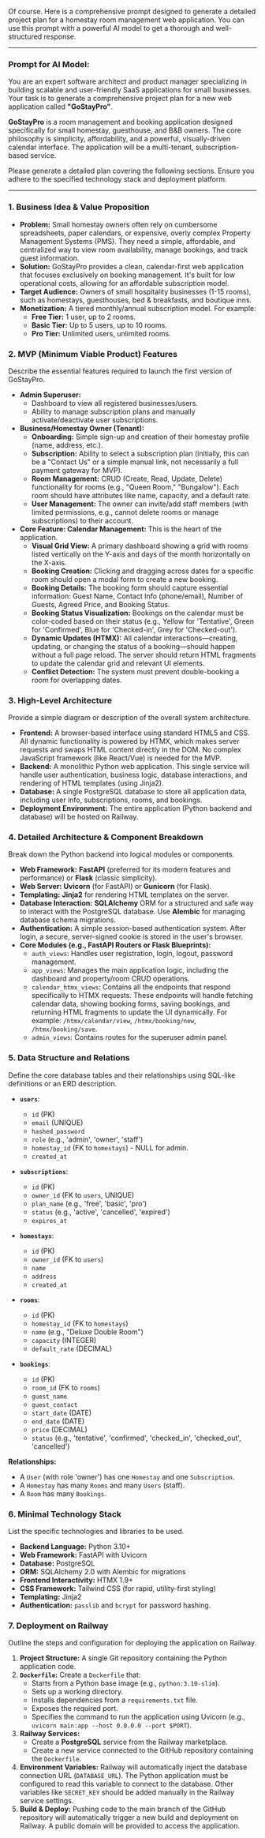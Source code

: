Of course. Here is a comprehensive prompt designed to generate a detailed project plan for a homestay room management web application. You can use this prompt with a powerful AI model to get a thorough and well-structured response.

***

### **Prompt for AI Model:**

You are an expert software architect and product manager specializing in building scalable and user-friendly SaaS applications for small businesses. Your task is to generate a comprehensive project plan for a new web application called **"GoStayPro"**.

**GoStayPro** is a room management and booking application designed specifically for small homestay, guesthouse, and B&B owners. The core philosophy is simplicity, affordability, and a powerful, visually-driven calendar interface. The application will be a multi-tenant, subscription-based service.

Please generate a detailed plan covering the following sections. Ensure you adhere to the specified technology stack and deployment platform.

---

### **1. Business Idea & Value Proposition**

* **Problem:** Small homestay owners often rely on cumbersome spreadsheets, paper calendars, or expensive, overly complex Property Management Systems (PMS). They need a simple, affordable, and centralized way to view room availability, manage bookings, and track guest information.
* **Solution:** GoStayPro provides a clean, calendar-first web application that focuses exclusively on booking management. It's built for low operational costs, allowing for an affordable subscription model.
* **Target Audience:** Owners of small hospitality businesses (1-15 rooms), such as homestays, guesthouses, bed & breakfasts, and boutique inns.
* **Monetization:** A tiered monthly/annual subscription model. For example:
    * **Free Tier:** 1 user, up to 2 rooms.
    * **Basic Tier:** Up to 5 users, up to 10 rooms.
    * **Pro Tier:** Unlimited users, unlimited rooms.

### **2. MVP (Minimum Viable Product) Features**

Describe the essential features required to launch the first version of GoStayPro.

* **Admin Superuser:**
    * Dashboard to view all registered businesses/users.
    * Ability to manage subscription plans and manually activate/deactivate user subscriptions.
* **Business/Homestay Owner (Tenant):**
    * **Onboarding:** Simple sign-up and creation of their homestay profile (name, address, etc.).
    * **Subscription:** Ability to select a subscription plan (initially, this can be a "Contact Us" or a simple manual link, not necessarily a full payment gateway for MVP).
    * **Room Management:** CRUD (Create, Read, Update, Delete) functionality for rooms (e.g., "Queen Room," "Bungalow"). Each room should have attributes like name, capacity, and a default rate.
    * **User Management:** The owner can invite/add staff members (with limited permissions, e.g., cannot delete rooms or manage subscriptions) to their account.
* **Core Feature: Calendar Management:** This is the heart of the application.
    * **Visual Grid View:** A primary dashboard showing a grid with rooms listed vertically on the Y-axis and days of the month horizontally on the X-axis.
    * **Booking Creation:** Clicking and dragging across dates for a specific room should open a modal form to create a new booking.
    * **Booking Details:** The booking form should capture essential information: Guest Name, Contact Info (phone/email), Number of Guests, Agreed Price, and Booking Status.
    * **Booking Status Visualization:** Bookings on the calendar must be color-coded based on their status (e.g., Yellow for 'Tentative', Green for 'Confirmed', Blue for 'Checked-in', Grey for 'Checked-out').
    * **Dynamic Updates (HTMX):** All calendar interactions—creating, updating, or changing the status of a booking—should happen without a full page reload. The server should return HTML fragments to update the calendar grid and relevant UI elements.
    * **Conflict Detection:** The system must prevent double-booking a room for overlapping dates.

### **3. High-Level Architecture**

Provide a simple diagram or description of the overall system architecture.

* **Frontend:** A browser-based interface using standard HTML5 and CSS. All dynamic functionality is powered by HTMX, which makes server requests and swaps HTML content directly in the DOM. No complex JavaScript framework (like React/Vue) is needed for the MVP.
* **Backend:** A monolithic Python web application. This single service will handle user authentication, business logic, database interactions, and rendering of HTML templates (using Jinja2).
* **Database:** A single PostgreSQL database to store all application data, including user info, subscriptions, rooms, and bookings.
* **Deployment Environment:** The entire application (Python backend and database) will be hosted on Railway.

### **4. Detailed Architecture & Component Breakdown**

Break down the Python backend into logical modules or components.

* **Web Framework:** **FastAPI** (preferred for its modern features and performance) or **Flask** (classic simplicity).
* **Web Server:** **Uvicorn** (for FastAPI) or **Gunicorn** (for Flask).
* **Templating:** **Jinja2** for rendering HTML templates on the server.
* **Database Interaction:** **SQLAlchemy** ORM for a structured and safe way to interact with the PostgreSQL database. Use **Alembic** for managing database schema migrations.
* **Authentication:** A simple session-based authentication system. After login, a secure, server-signed cookie is stored in the user's browser.
* **Core Modules (e.g., FastAPI Routers or Flask Blueprints):**
    * `auth_views`: Handles user registration, login, logout, password management.
    * `app_views`: Manages the main application logic, including the dashboard and property/room CRUD operations.
    * `calendar_htmx_views`: Contains all the endpoints that respond specifically to HTMX requests. These endpoints will handle fetching calendar data, showing booking forms, saving bookings, and returning HTML fragments to update the UI dynamically. For example: `/htmx/calendar/view`, `/htmx/booking/new`, `/htmx/booking/save`.
    * `admin_views`: Contains routes for the superuser admin panel.

### **5. Data Structure and Relations**

Define the core database tables and their relationships using SQL-like definitions or an ERD description.

* **`users`**:
    * `id` (PK)
    * `email` (UNIQUE)
    * `hashed_password`
    * `role` (e.g., 'admin', 'owner', 'staff')
    * `homestay_id` (FK to `homestays`) - NULL for admin.
    * `created_at`

* **`subscriptions`**:
    * `id` (PK)
    * `owner_id` (FK to `users`, UNIQUE)
    * `plan_name` (e.g., 'free', 'basic', 'pro')
    * `status` (e.g., 'active', 'cancelled', 'expired')
    * `expires_at`

* **`homestays`**:
    * `id` (PK)
    * `owner_id` (FK to `users`)
    * `name`
    * `address`
    * `created_at`

* **`rooms`**:
    * `id` (PK)
    * `homestay_id` (FK to `homestays`)
    * `name` (e.g., "Deluxe Double Room")
    * `capacity` (INTEGER)
    * `default_rate` (DECIMAL)

* **`bookings`**:
    * `id` (PK)
    * `room_id` (FK to `rooms`)
    * `guest_name`
    * `guest_contact`
    * `start_date` (DATE)
    * `end_date` (DATE)
    * `price` (DECIMAL)
    * `status` (e.g., 'tentative', 'confirmed', 'checked_in', 'checked_out', 'cancelled')

**Relationships:**
* A `User` (with role 'owner') has one `Homestay` and one `Subscription`.
* A `Homestay` has many `Rooms` and many `Users` (staff).
* A `Room` has many `Bookings`.

### **6. Minimal Technology Stack**

List the specific technologies and libraries to be used.

* **Backend Language:** Python 3.10+
* **Web Framework:** FastAPI with Uvicorn
* **Database:** PostgreSQL
* **ORM:** SQLAlchemy 2.0 with Alembic for migrations
* **Frontend Interactivity:** HTMX 1.9+
* **CSS Framework:** Tailwind CSS (for rapid, utility-first styling)
* **Templating:** Jinja2
* **Authentication:** `passlib` and `bcrypt` for password hashing.

### **7. Deployment on Railway**

Outline the steps and configuration for deploying the application on Railway.

1.  **Project Structure:** A single Git repository containing the Python application code.
2.  **`Dockerfile`:** Create a `Dockerfile` that:
    * Starts from a Python base image (e.g., `python:3.10-slim`).
    * Sets up a working directory.
    * Installs dependencies from a `requirements.txt` file.
    * Exposes the required port.
    * Specifies the command to run the application using Uvicorn (e.g., `uvicorn main:app --host 0.0.0.0 --port $PORT`).
3.  **Railway Services:**
    * Create a **PostgreSQL** service from the Railway marketplace.
    * Create a new service connected to the GitHub repository containing the `Dockerfile`.
4.  **Environment Variables:** Railway will automatically inject the database connection URL (`DATABASE_URL`). The Python application must be configured to read this variable to connect to the database. Other variables like `SECRET_KEY` should be added manually in the Railway service settings.
5.  **Build & Deploy:** Pushing code to the main branch of the GitHub repository will automatically trigger a new build and deployment on Railway. A public domain will be provided to access the application.
